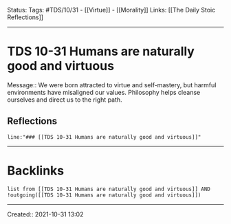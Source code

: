 Status:
Tags: #TDS/10/31 - [[Virtue]] - [[Morality]]
Links: [[The Daily Stoic Reflections]]
___
# TDS 10-31 Humans are naturally good and virtuous
Message:: We were born attracted to virtue and self-mastery, but harmful environments have misaligned our values. Philosophy helps cleanse ourselves and direct us to the right path.

## Reflections
 ```query
line:"### [[TDS 10-31 Humans are naturally good and virtuous]]"
```
___
# Backlinks
```dataview
list from [[TDS 10-31 Humans are naturally good and virtuous]] AND !outgoing([[TDS 10-31 Humans are naturally good and virtuous]])
```
___

Created:: 2021-10-31 13:02

